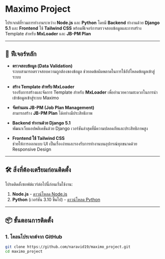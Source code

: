 # Maximo Project

โปรเจกต์ที่รวมการทำงานระหว่าง **Node.js** และ **Python** โดยมี **Backend** ทำงานด้วย **Django 5.1** และ **Frontend** ใช้ **Tailwind CSS** พร้อมฟีเจอร์การตรวจสอบข้อมูลและการสร้าง Template สำหรับ **MxLoader** และ **JB-PM Plan**

---

## 🚀 **ฟีเจอร์หลัก**

- **ตรวจสอบข้อมูล (Data Validation)**  
  ระบบสามารถตรวจสอบความถูกต้องของข้อมูล ช่วยลดข้อผิดพลาดในการใช้อัปโหลดข้อมูลเข้าสู่ระบบ

- **สร้าง Template สำหรับ MxLoader**  
  รองรับการสร้างและจัดการ Template สำหรับ **MxLoader** เพื่ออำนวยความสะดวกในการนำเข้าข้อมูลเข้าสู่ระบบ Maximo

- **จัดทำแผน JB-PM (Job Plan Management)**  
  สามารถสร้าง **JB-PM Plan** ได้อย่างมีประสิทธิภาพ 

- **Backend ทำงานด้วย Django 5.1**  
  พัฒนาเว็บแอปพลิเคชันด้วย Django เวอร์ชันล่าสุดที่มีความปลอดภัยและประสิทธิภาพสูง

- **Frontend ใช้ Tailwind CSS**  
  ช่วยให้การออกแบบ UI เป็นเรื่องง่ายและรองรับการทำงานบนอุปกรณ์ทุกขนาดด้วย Responsive Design

---

## 🛠️ **สิ่งที่ต้องเตรียมก่อนติดตั้ง**

โปรดติดตั้งซอฟต์แวร์ต่อไปนี้ก่อนเริ่มใช้งาน:

1. **Node.js** - [ดาวน์โหลด Node.js](https://nodejs.org/)  
2. **Python** (เวอร์ชัน 3.10 ขึ้นไป) - [ดาวน์โหลด Python](https://www.python.org/)

---

## 📦 **ขั้นตอนการติดตั้ง**

### 1. โคลนโปรเจกต์จาก GitHub

```bash
git clone https://github.com/naravid19/maximo_project.git
cd maximo_project

